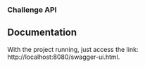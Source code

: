 ### Challenge API

## Documentation
With the project running, just access the link: http://localhost:8080/swagger-ui.html.